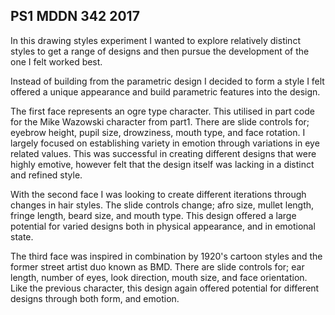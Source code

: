 ## PS1 MDDN 342 2017

In this drawing styles experiment I wanted to explore relatively distinct styles to get a range of designs and then pursue the development of the one I felt worked best.

Instead of building from the parametric design I decided to form a style I felt offered a unique appearance and build parametric features into the design.

The first face represents an ogre type character. This utilised in part code for the Mike Wazowski character from part1. There are slide controls for; eyebrow height, pupil size, drowziness, mouth type, and face rotation. I largely focused on establishing variety in emotion through variations in eye related values. This was successful in creating different designs that were highly emotive, however  felt that the design itself was lacking in a distinct and refined style.

With the second face I was looking to create different iterations through changes in hair styles. The slide controls change; afro size, mullet length, fringe length, beard size, and mouth type.  This design offered a large potential for varied designs both in physical appearance, and in emotional state.  

The third face was inspired in combination by 1920's cartoon styles and the former street artist duo known as BMD. There are slide controls for; ear length, number of eyes, look direction, mouth size, and face orientation. Like the previous character, this design again offered potential for different designs through both form, and emotion.  
